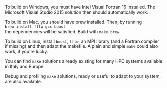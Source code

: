 To build on Windows, you must have Intel Visual Fortran 16 installed. The Microsoft Visual Studio 2015  solution then should automatically work.

To build on Mac, you should have brew installed. Then, by running  
`brew install fftw gcc boost`  
the dependencies will be satisfied. Build with `make brew`

To build on Linux, install `boost`, `fftw`, an MPI library (and a Fortran compiler if missing) and then adapt the makefile. A plain and simple `make` could also work, if you're lucky.

You can find `make` solutions already existing for many HPC systems available in Italy and Europe.

Debug and profiling `make` solutions, ready or useful to adapt to your system, are also available.
